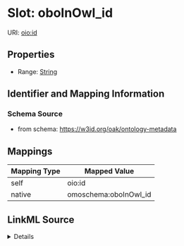 

# Slot: oboInOwl_id



URI: [oio:id](http://www.geneontology.org/formats/oboInOwl#id)



<!-- no inheritance hierarchy -->








## Properties

* Range: [String](String.md)





## Identifier and Mapping Information







### Schema Source


* from schema: https://w3id.org/oak/ontology-metadata




## Mappings

| Mapping Type | Mapped Value |
| ---  | ---  |
| self | oio:id |
| native | omoschema:oboInOwl_id |




## LinkML Source

<details>
```yaml
name: oboInOwl_id
from_schema: https://w3id.org/oak/ontology-metadata
rank: 1000
slot_uri: oio:id
alias: oboInOwl_id
range: string

```
</details>